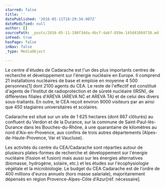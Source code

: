 ```yaml
---
starred: false
title: ''
datePublished: '2016-05-11T18:29:34.907Z'
dateModified: null
author: []
sourcePath: _posts/2016-05-11-198f34da-4bcf-4ab7-859e-145d410b9738.md
inFeed: true
hasPage: false
inNav: false
_type: MediaObject

---
```

Le centre d'études de Cadarache est l'un des plus importants centres de recherche et développement sur l'énergie nucléaire en Europe. Il comprend 21 installations nucléaires de base et emploie en moyenne 4 500 personnes\[1\] dont 2100 agents du CEA. Le reste de l'effectif est constitué d'agents de l'Institut de radioprotection et de sûreté nucléaire (IRSN), de différentes filiales d'AREVA (AREVA NC et AREVA TA) et de celui des divers sous-traitants. En outre, le CEA reçoit environ 9000 visiteurs par an ainsi que 450 stagiaires universitaires et scolaires.

Cadarache est situé sur un site de 1 625 hectares (dont 867 clôturés) au confluent du Verdon et de la Durance, sur la commune de Saint-Paul-lès-Durance dans les Bouches-du-Rhône, à une quarantaine de kilomètres au nord d'Aix-en-Provence, aux confins de trois autres départements (Alpes-de-Haute-Provence, Var et Vaucluse).

Les activités du centre du CEA/Cadarache sont réparties autour de plusieurs plates-formes de recherche et développement sur l'énergie nucléaire (fission et fusion) mais aussi sur les énergies alternatives (biomasse, hydrogène, solaire, etc.) et les études sur l'écophysiologie végétale et la microbiologie. Le budget du CEA Cadarache est de l'ordre de 400 millions d'euros annuels (hors masse salariale), majoritairement dépensés en région Provence-Alpes-Côte d'Azur\[réf. nécessaire\].